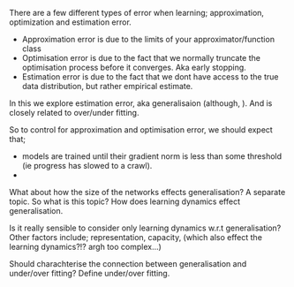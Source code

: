There are a few different types of error when learning;
approximation, optimization and estimation error.

* Approximation error is due to the limits of your approximator/function class
* Optimisation error is due to the fact that we normally truncate the optimisation process before it converges. Aka early stopping.
* Estimation error is due to the fact that we dont have access to the true data distribution, but rather empirical estimate.
<!-- * ?? error (what other types of error are there) -->

In this we explore estimation error, aka generalisaion (although, ). And is closely related to over/under fitting.

So to control for approximation and optimisation error, we should expect that;

* models are trained until their gradient norm is less than some threshold (ie progress has slowed to a crawl).
*

What about how the size of the networks effects generalisation? A separate topic. So what is this topic? How does learning dynamics effect generalisation.

Is it really sensible to consider only learning dynamics w.r.t generalisation? Other factors include; representation, capacity, (which also effect the learning dynamics?!? argh too complex...)

Should charachterise the connection between generalisation and under/over fitting? Define under/over fitting.
